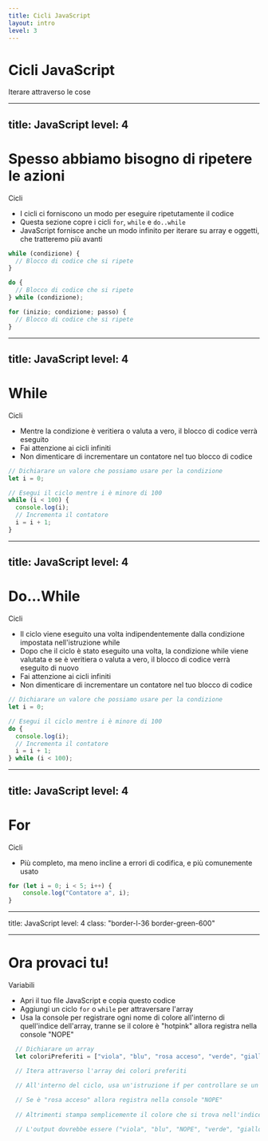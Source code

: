 ```yaml
---
title: Cicli JavaScript
layout: intro
level: 3
---
```


# Cicli JavaScript
Iterare attraverso le cose

---
title: JavaScript
level: 4
---

# Spesso abbiamo bisogno di ripetere le azioni
Cicli

* I cicli ci forniscono un modo per eseguire ripetutamente il codice
* Questa sezione copre i cicli `for`, `while` e `do..while`
* JavaScript fornisce anche un modo infinito per iterare su array e oggetti, che tratteremo più avanti

```js
while (condizione) {
  // Blocco di codice che si ripete
}

do {
  // Blocco di codice che si ripete
} while (condizione);

for (inizio; condizione; passo) {
  // Blocco di codice che si ripete
}
```


---
title: JavaScript
level: 4
---

# While
Cicli

* Mentre la condizione è veritiera o valuta a vero, il blocco di codice verrà eseguito
* Fai attenzione ai cicli infiniti
* Non dimenticare di incrementare un contatore nel tuo blocco di codice

```js
// Dichiarare un valore che possiamo usare per la condizione
let i = 0; 

// Esegui il ciclo mentre i è minore di 100 
while (i < 100) {
  console.log(i);
  // Incrementa il contatore 
  i = i + 1; 
}

```


---
title: JavaScript
level: 4
---

# Do...While
Cicli

* Il ciclo viene eseguito una volta indipendentemente dalla condizione impostata nell'istruzione while
* Dopo che il ciclo è stato eseguito una volta, la condizione while viene valutata e se è veritiera o valuta a vero, il blocco di codice verrà eseguito di nuovo
* Fai attenzione ai cicli infiniti
* Non dimenticare di incrementare un contatore nel tuo blocco di codice

```js
// Dichiarare un valore che possiamo usare per la condizione
let i = 0; 

// Esegui il ciclo mentre i è minore di 100 
do {
  console.log(i);
  // Incrementa il contatore 
  i = i + 1;
} while (i < 100);

```



---
title: JavaScript
level: 4
---


# For
Cicli

* Più completo, ma meno incline a errori di codifica, e più comunemente usato 

```js
for (let i = 0; i < 5; i++) {
    console.log("Contatore a", i);
}
```


---
title: JavaScript
level: 4
class: "border-l-36 border-green-600"

---

# Ora provaci tu! 
Variabili

* Apri il tuo file JavaScript e copia questo codice 
* Aggiungi un ciclo `for` o `while` per attraversare l'array 
* Usa la console per registrare ogni nome di colore all'interno di quell'indice dell'array, tranne se il colore è "hotpink" allora registra nella console "NOPE"

```js
  // Dichiarare un array
  let coloriPreferiti = ["viola", "blu", "rosa acceso", "verde", "giallo"];

  // Itera attraverso l'array dei colori preferiti 

  // All'interno del ciclo, usa un'istruzione if per controllare se un valore è "rosa acceso"
  
  // Se è "rosa acceso" allora registra nella console "NOPE"
  
  // Altrimenti stampa semplicemente il colore che si trova nell'indice dell'array

  // L'output dovrebbe essere ("viola", "blu", "NOPE", "verde", "giallo")
```